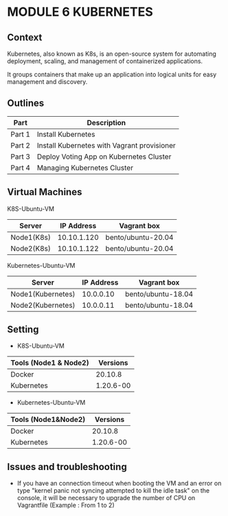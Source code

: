 # MODULE 6 KUBERNETES

## Context

Kubernetes, also known as K8s, is an open-source system for automating deployment, scaling, and management of containerized applications. 

It groups containers that make up an application into logical units for easy management and discovery.



## Outlines

Part      | Description
----------|-------
Part 1    | Install Kubernetes
Part 2    | Install Kubernetes with Vagrant provisioner
Part 3    | Deploy Voting App on Kubernetes Cluster
Part 4    | Managing Kubernetes Cluster




## Virtual Machines

K8S-Ubuntu-VM

Server        | IP Address      |  Vagrant box
--------------|-----------------|---------------
Node1(K8s)    | 10.10.1.120     | bento/ubuntu-20.04
Node2(K8s)    | 10.10.1.122     | bento/ubuntu-20.04

Kubernetes-Ubuntu-VM

Server               | IP Address   |  Vagrant box
---------------------|--------------|---------------
Node1(Kubernetes)    | 10.0.0.10    | bento/ubuntu-18.04
Node2(Kubernetes)    | 10.0.0.11    | bento/ubuntu-18.04

## Setting

- K8S-Ubuntu-VM

Tools (Node1 & Node2)     | Versions
--------------------------|-------
Docker                    | 20.10.8
Kubernetes                | 1.20.6-00


- Kubernetes-Ubuntu-VM

Tools (Node1&Node2)       | Versions
--------------------------|-------
Docker                    | 20.10.8
Kubernetes                | 1.20.6-00


## Issues and troubleshooting

- If you have an connection timeout when booting the VM and an error on type "kernel panic not syncing attempted to kill the idle task" on the console, it will be necessary to upgrade the number of CPU on Vagrantfile (Example : From 1 to 2)
